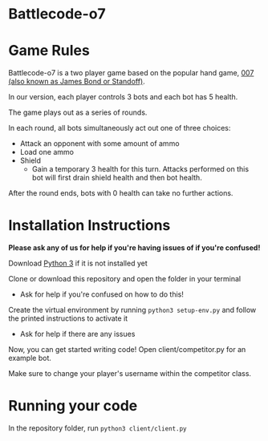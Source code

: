 # Battlecode-o7

# Game Rules

Battlecode-o7 is a two player game based on the popular hand game, [007 (also known as James Bond or Standoff)](https://ludocity.org/wiki/Standoff_(hand_game)).

In our version, each player controls 3 bots and each bot has 5 health. 

The game plays out as a series of rounds. 

In each round, all bots simultaneously act out one of three choices:
* Attack an opponent with some amount of ammo
* Load one ammo
* Shield
    - Gain a temporary 3 health for this turn. Attacks performed on this bot will first drain shield health and then bot health.

After the round ends, bots with 0 health can take no further actions.

# Installation Instructions

**Please ask any of us for help if you're having issues of if you're confused!**

Download [Python 3](https://www.python.org/downloads/) if it is not installed yet

Clone or download this repository and open the folder in your terminal
* Ask for help if you're confused on how to do this!

Create the virtual environment by running `python3 setup-env.py` and follow the printed instructions to activate it 
* Ask for help if there are any issues

Now, you can get started writing code! Open client/competitor.py for an example bot.

Make sure to change your player's username within the competitor class.

# Running your code

In the repository folder, run `python3 client/client.py`
